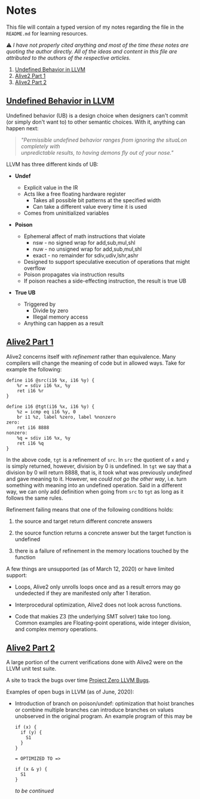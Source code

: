 # Notes

This file will contain a typed version of my notes regarding 
the file in the `README.md` for learning resources.

:warning: _I have not properly cited anything and most of the time these
notes are quoting the author directly. All of the ideas and content
in this file are attributed to the authors of the respective articles._

1. [Undefined Behavior in LLVM](#undefined-behavior-in-llvm)
2. [Alive2 Part 1](#alive2-part-1)
3. [Alive2 Part 2](#alive2-part-2)

## [Undefined Behavior in LLVM](https://www.cs.utah.edu/~regehr/llvm-ub.pdf)

Undefined behavior (UB) is a design choice when designers can't 
commit (or simply don't want to) to other semantic choices.
With it, anything can happen next:

> *"Permissible	undefined	behavior	ranges	from	ignoring	the	situaLon	completely	with	
> unpredictable	results,	to	having	demons	fly	out	of	your	nose."*

LLVM has three different kinds of UB:

* __Undef__
  * Explicit value in the IR
  * Acts like a free floating hardware register
    - Takes all possible bit patterns at the specified width
    - Can take a different value every time it is used
  * Comes from uninitialized variables

* __Poison__
  * Ephemeral affect of math instructions that violate
    - nsw - no signed wrap for add,sub,mul,shl
    - nuw - no unsigned wrap for add,sub,mul,shl
    - exact - no remainder for sdiv,udiv,lshr,ashr
  * Designed to support speculative execution of operations that might overflow
  * Poison propagates via instruction results
  * If poison reaches a side-effecting instruction, the result is true UB

* __True UB__
  * Triggered by
    - Divide by zero
    - Illegal memory access
  * Anything can happen as a result

## [Alive2 Part 1](https://blog.regehr.org/archives/1722)

Alive2 concerns itself with *refinement* rather than equivalence. 
Many compilers will change the meaning of code but in allowed ways.
Take for example the following: 
```
define i16 @src(i16 %x, i16 %y) {
    %r = sdiv i16 %x, %y
    ret i16 %r
}

define i16 @tgt(i16 %x, i16 %y) {
    %z = icmp eq i16 %y, 0
    br i1 %z, label %zero, label %nonzero
zero:
    ret i16 8888
nonzero:
    %q = sdiv i16 %x, %y
    ret i16 %q
}
```
In the above code, `tgt` is a refinement of `src`. In `src` the quotient of 
`x` and `y` is simply returned, however, division by 0 is undefined. In `tgt`
we say that a division by 0 will return 8888, that is, it took what was previously
*undefined* and gave meaning to it. However, we _could not go the other way_, i.e. turn 
something with meaning into an undefined operation. Said in a different way, we can only add
definition when going from `src` to `tgt` as long as it follows the same rules.

Refinement failing means that one of the following conditions holds:

1. the source and target return different concrete answers

2. the source function returns a concrete answer but the target function is undefined

3. there is a failure of refinement in the memory locations touched by the function

A few things are unsupported (as of March 12, 2020) or have limited support:

* Loops, Alive2 only unrolls loops once and as a result errors may go undedected
  if they are manifested only after 1 iteration.

* Interprocedural optimization, Alive2 does not look across functions.

* Code that makies Z3 (the underlying SMT solver) take too long. Common examples are
  Floating-point operations, wide integer division, and complex memory operations.
  
## [Alive2 Part 2](https://blog.regehr.org/archives/1737)


A large portion of the current verifications done with Alive2 were on the LLVM
unit test suite. 

A site to track the bugs over time [Project Zero LLVM Bugs](https://web.ist.utl.pt/nuno.lopes/alive2/).

Examples of open bugs in LLVM (as of June, 2020):

* Introduction of branch on poison/undef: optimization that hoist branches or combine
  multiple branches can introduce branches on values unobserved in the original program. 
  An example program of this may be
  ```
  if (x) {
    if (y) {
      S1
    }
  }

  = OPTIMIZED TO =>

  if (x & y) {
    S1
  }
  ```
  *to be continued*
